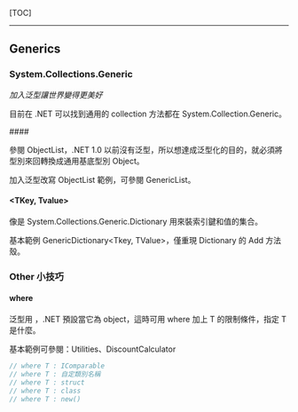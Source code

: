 [TOC]

---

## Generics

### System.Collections.Generic

*加入泛型讓世界變得更美好*

目前在 .NET 可以找到通用的 collection 方法都在 System.Collection.Generic。

####<T>

參閱 ObjectList，.NET 1.0 以前沒有泛型，所以想達成泛型化的目的，就必須將型別來回轉換成通用基底型別 Object。

加入泛型改寫 ObjectList 範例，可參閱 GenericList<T>。

#### <TKey, Tvalue>

像是 System.Collections.Generic.Dictionary 用來裝索引鍵和值的集合。

基本範例 GenericDictionary<Tkey, TValue>，僅重現 Dictionary 的 Add 方法殼。

### Other 小技巧

#### where

泛型用 <T>，.NET 預設當它為 object，這時可用 where 加上 T 的限制條件，指定 T 是什麼。

基本範例可參閱：Utilities<T>、DiscountCalculator<TProduct>

```c#
// where T : IComparable
// where T : 自定類別名稱
// where T : struct
// where T : class
// where T : new()
```